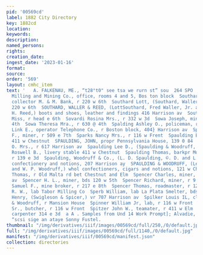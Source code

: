 ```yaml
---
pid: '00569cd'
label: 1882 City Directory
key: 1882cd
location: 
keywords: 
description: 
named_persons: 
rights: 
creation_date: 
ingest_date: '2023-01-16'
format: 
source: 
order: '569'
layout: cmhc_item
text: '   A. FALKENAU, ME., “t28°t0" see tsa we rurn st” sou  264 SPO  South Side
  Milling and Mining Co., office, rooms 4 and 5, Bos ton block  Southard Edward B.,
  collector M. & M. Bank, r 220 w 6th  Southard Lott, (Southard, Waller é Reed,) r
  220 w 6th  SOUTHARD, WALLER & REED, (LottSouthard, Fred Waller, Jr. and Charles
  H. Reed,) boots and shoes, leather and findings 416 Harrison av  Southerland Jeannette
  Miss, r head e 6th  Sovardi Rosina Mrs., r 332 w 3d  Sowa Joseph, miner, r 680 e
  4th  Sowa Theresa Mra., r 630 @ 4th  Spalding Ashley O., policeman, r 309 w Chestnut  Spangler
  Link E., operator Telephone Co., r Boston block, 404} Harrison av  Sparks James
  F., miner, r 509 e 7th  Sparks Nancy Mrs., r 116 w Frent  Spaulding Eugene H., r
  411 w Chestnut  SPAULDING, JOHN, propr Pennsylvania House, 139 0 84  Spaulding K.
  O. Mrs., r 617 Harrison av  Spaulding Lee D., (Spaulding & Woodruff, r Mansion Iouse  Spaulding
  Roswell B., livery stable 411 w Chestnut  Spaulding Thomas, barkpr Monroe & McCullough,
  r 139 e 3d  Spaulding, Woodruff & Co., (L. D. Spaulding, ©. D. and L. L. Woodruff,)
  confectionery and notions, 207 Harrison ay  SPAULDING & WOODRUFF, (Lee PD. Spaulding
  and W. P. Woodruff,) whol confectioners, cigars and notions, 121 w Cheatnut  Spellman
  Thomas, r Old Malta rd bet Chestnut and Elm  Spencer Charles, miner, r 9 St. Louis
  av  Spencer H. L., miner, bds 120 w 5th  Spencer Richard, miner, r 9 St, Louis av  Spencer
  Samuel F., mine broker, r 217 e 8th  Spencer Thomas, roadmaster, r 1201 n Poplar  Spensley
  R. W., lab Tabor Milling Co  Sperb William, lab La Plata Smelter, bds 229 w Chestnut  Spicer
  Henry, (Swigleson & Spicer,) vr 707 Harrison av  Spilker Louis IL, clk Spaulding
  & Woodruff, r Mansion House  Spinner William Jr, lab, r 116 w Front  Spinner William
  Sr., butcher, r 116 w Front  Spitzer John W., teamater, r 411 w Elm  Spoon George,
  carpenter 314 e 3d  a A . Samples from Und 14 Work Prompt]; Alvadie, E.R, Se C0.
  “scsi sige an ataye Sonny Fustel.          '
thumbnail: "/img/derivatives/iiif/images/00569cd/full/250,/0/default.jpg"
full: "/img/derivatives/iiif/images/00569cd/full/1140,/0/default.jpg"
manifest: "/img/derivatives/iiif/00569cd/manifest.json"
collection: directories
---
```

